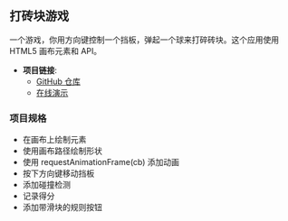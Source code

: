 ## 打砖块游戏

一个游戏，你用方向键控制一个挡板，弹起一个球来打碎砖块。这个应用使用 HTML5 画布元素和 API。

- **项目链接**:
  - [GitHub 仓库](https://github.com/dogxii/miniWebs/tree/master/Origin/breakout-game)
  - [在线演示](https://vanillawebprojects.com/projects/breakout-game/)

### 项目规格

- 在画布上绘制元素
- 使用画布路径绘制形状
- 使用 requestAnimationFrame(cb) 添加动画
- 按下方向键移动挡板
- 添加碰撞检测
- 记录得分
- 添加带滑块的规则按钮
